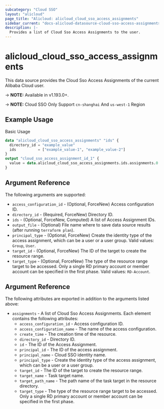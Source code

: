 ```yaml
---
subcategory: "Cloud SSO"
layout: "alicloud"
page_title: "Alicloud: alicloud_cloud_sso_access_assignments"
sidebar_current: "docs-alicloud-datasource-cloud-sso-access-assignments"
description: |-
  Provides a list of Cloud Sso Access Assignments to the user.
---
```


# alicloud\_cloud\_sso\_access\_assignments

This data source provides the Cloud Sso Access Assignments of the current Alibaba Cloud user.

-> **NOTE:** Available in v1.193.0+.

-> **NOTE:** Cloud SSO Only Support `cn-shanghai` And `us-west-1` Region

## Example Usage

Basic Usage

```terraform
data "alicloud_cloud_sso_access_assignments" "ids" {
  directory_id = "example_value"
  ids          = ["example_value-1", "example_value-2"]
}
output "cloud_sso_access_assignment_id_1" {
  value = data.alicloud_cloud_sso_access_assignments.ids.assignments.0.id
}
```

## Argument Reference

The following arguments are supported:

* `access_configuration_id` - (Optional, ForceNew) Access configuration ID.
* `directory_id` - (Required, ForceNew) Directory ID.
* `ids` - (Optional, ForceNew, Computed)  A list of Access Assignment IDs.
* `output_file` - (Optional) File name where to save data source results (after running `terraform plan`).
* `principal_type` - (Optional, ForceNew) Create the identity type of the access assignment, which can be a user or a user group. Valid values: `Group`, `User`.
* `target_id` - (Optional, ForceNew) The ID of the target to create the resource range.
* `target_type` - (Optional, ForceNew) The type of the resource range target to be accessed. Only a single RD primary account or member account can be specified in the first phase. Valid values: `RD-Account`.

## Argument Reference

The following attributes are exported in addition to the arguments listed above:

* `assignments` - A list of Cloud Sso Access Assignments. Each element contains the following attributes:
	* `access_configuration_id` - Access configuration ID.
	* `access_configuration_name` - The name of the access configuration.
	* `create_time` - The creation time of the resource.
	* `directory_id` - Directory ID.
	* `id` - The ID of the Access Assignment.
	* `principal_id` - The ID of the access assignment.
	* `principal_name` - Cloud SSO identity name.
	* `principal_type` - Create the identity type of the access assignment, which can be a user or a user group.
	* `target_id` - The ID of the target to create the resource range.
	* `target_name` - Task target name.
	* `target_path_name` - The path name of the task target in the resource directory.
	* `target_type` - The type of the resource range target to be accessed. Only a single RD primary account or member account can be specified in the first phase.